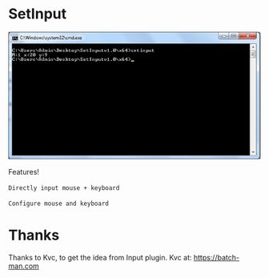# SetInput

<img src="https://github.com/MathInDOS/SetInput/blob/main/setinput_g620201217.png" />

Features!

`Directly input mouse + keyboard`

`Configure mouse and keyboard`

# Thanks

Thanks to Kvc, to get the idea from Input plugin.
Kvc at: https://batch-man.com

